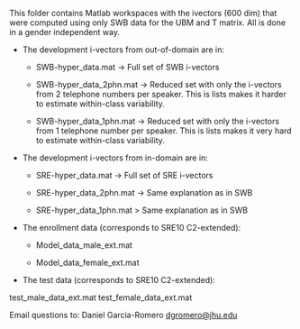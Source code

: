 This folder contains Matlab workspaces with the ivectors (600 dim) that were
computed using only SWB data for the UBM and T matrix. All is done in a gender
independent way.

- The development i-vectors from out-of-domain are in:

    + SWB-hyper_data.mat -> Full set of SWB i-vectors

    + SWB-hyper_data_2phn.mat -> Reduced set with only the i-vectors from 2
    telephone numbers per speaker. This is lists makes it harder to estimate
    within-class variability.

    + SWB-hyper_data_1phn.mat -> Reduced set with only the i-vectors from 1
    telephone number per speaker. This is lists makes it very hard to estimate
    within-class variability.

- The development i-vectors from in-domain are in:

    + SRE-hyper_data.mat -> Full set of SRE i-vectors

    + SRE-hyper_data_2phn.mat -> Same explanation as in SWB

    + SRE-hyper_data_1phn.mat > Same explanation as in SWB

- The enrollment data (corresponds to SRE10 C2-extended):

    + Model_data_male_ext.mat

    + Model_data_female_ext.mat

- The test data (corresponds to SRE10 C2-extended):

test_male_data_ext.mat
test_female_data_ext.mat

Email questions to:
Daniel Garcia-Romero
dgromero@jhu.edu
